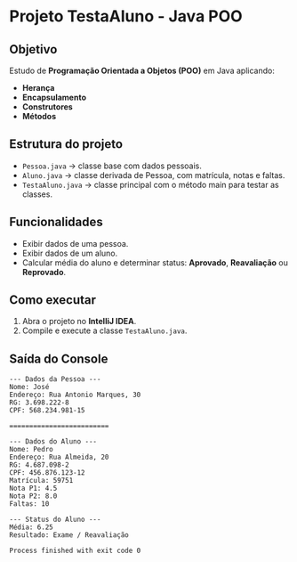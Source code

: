 # Projeto TestaAluno - Java POO

## Objetivo
Estudo de **Programação Orientada a Objetos (POO)** em Java aplicando:
- **Herança**
- **Encapsulamento**
- **Construtores**
- **Métodos**

## Estrutura do projeto
- `Pessoa.java` → classe base com dados pessoais.
- `Aluno.java` → classe derivada de Pessoa, com matrícula, notas e faltas.
- `TestaAluno.java` → classe principal com o método main para testar as classes.

## Funcionalidades
- Exibir dados de uma pessoa.
- Exibir dados de um aluno.
- Calcular média do aluno e determinar status: **Aprovado**, **Reavaliação** ou **Reprovado**.

## Como executar
1. Abra o projeto no **IntelliJ IDEA**.
2. Compile e execute a classe `TestaAluno.java`.

## Saída do Console

```text
--- Dados da Pessoa ---
Nome: José
Endereço: Rua Antonio Marques, 30
RG: 3.698.222-8
CPF: 568.234.981-15

=========================

--- Dados do Aluno ---
Nome: Pedro
Endereço: Rua Almeida, 20
RG: 4.687.098-2
CPF: 456.876.123-12
Matrícula: 59751
Nota P1: 4.5
Nota P2: 8.0
Faltas: 10

--- Status do Aluno ---
Média: 6.25
Resultado: Exame / Reavaliação

Process finished with exit code 0
